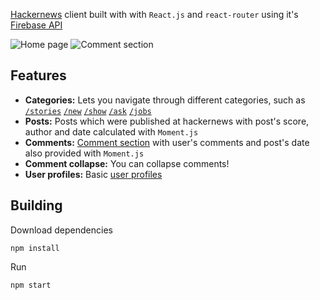 [Hackernews](https://news.ycombinator.com/) client built with with `React.js` and `react-router` using it's [Firebase API](https://github.com/HackerNews/API)

![Home page](http://i.imgur.com/V86cC8M.jpg "Home page")
![Comment section](http://i.imgur.com/x62ZvEy.jpg "Home page")

## Features
* **Categories:** Lets you navigate through different categories, such as [`/stories`](http://hackernews-react-app.surge.sh) [`/new`](http://hackernews-react-app.surge.sh/new) [`/show`](http://hackernews-react-app.surge.sh/show) [`/ask`](http://hackernews-react-app.surge.sh/ask) [`/jobs`](http://hackernews-react-app.surge.sh/jobs)
* **Posts:** Posts which were published at hackernews with post's score, author and date calculated with `Moment.js`
* **Comments:** [Comment section](http://hackernews-react-app.surge.sh/item/14730685) with user's comments and post's date also provided with `Moment.js`
* **Comment collapse:** You can collapse comments!
* **User profiles:** Basic [user profiles](http://hackernews-react-app.surge.sh/user/aqsalose)

## Building
Download dependencies
```
npm install
```
Run
```
npm start
```
